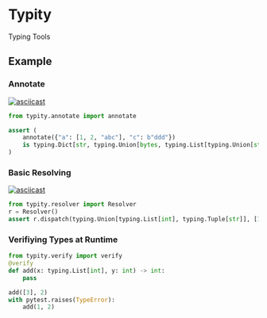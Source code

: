 # Typity
Typing Tools

## Example
### Annotate
[![asciicast](https://asciinema.org/a/a8CdzGCEpJVPaZSVJtTtatgGd.svg)](https://asciinema.org/a/a8CdzGCEpJVPaZSVJtTtatgGd)

```py
from typity.annotate import annotate

assert (
    annotate({"a": [1, 2, "abc"], "c": b"ddd"})
    is typing.Dict[str, typing.Union[bytes, typing.List[typing.Union[str, int]]]]
)
```

### Basic Resolving
[![asciicast](https://asciinema.org/a/b6H1dpgRzHyKKpgdUFN46sz7a.svg)](https://asciinema.org/a/b6H1dpgRzHyKKpgdUFN46sz7a)
```py
from typity.resolver import Resolver
r = Resolver()
assert r.dispatch(typing.Union[typing.List[int], typing.Tuple[str]], [15, 30])
```

### Verifiying Types at Runtime
```py
from typity.verify import verify
@verify
def add(x: typing.List[int], y: int) -> int:
    pass

add([3], 2)
with pytest.raises(TypeError):
    add(1, 2)
```
